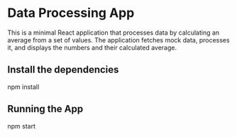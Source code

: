 # Data Processing App

This is a minimal React application that processes data by calculating an average from a set of values. The application fetches mock data, processes it, and displays the numbers and their calculated average.

## Install the dependencies

npm install

## Running the App

npm start
